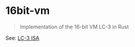 # 16bit-vm
> Implementation of the 16-bit VM LC-3 in Rust

See: [LC-3 ISA](https://justinmeiners.github.io/lc3-vm/supplies/lc3-isa.pdf)
